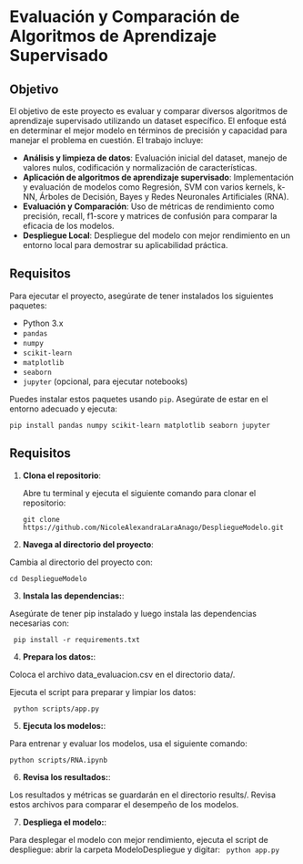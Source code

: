 # Evaluación y Comparación de Algoritmos de Aprendizaje Supervisado

## Objetivo

El objetivo de este proyecto es evaluar y comparar diversos algoritmos de aprendizaje supervisado utilizando un dataset específico. El enfoque está en determinar el mejor modelo en términos de precisión y capacidad para manejar el problema en cuestión. El trabajo incluye:

- **Análisis y limpieza de datos**: Evaluación inicial del dataset, manejo de valores nulos, codificación y normalización de características.
- **Aplicación de algoritmos de aprendizaje supervisado**: Implementación y evaluación de modelos como Regresión, SVM con varios kernels, k-NN, Árboles de Decisión, Bayes y Redes Neuronales Artificiales (RNA).
- **Evaluación y Comparación**: Uso de métricas de rendimiento como precisión, recall, f1-score y matrices de confusión para comparar la eficacia de los modelos.
- **Despliegue Local**: Despliegue del modelo con mejor rendimiento en un entorno local para demostrar su aplicabilidad práctica.

## Requisitos

Para ejecutar el proyecto, asegúrate de tener instalados los siguientes paquetes:

- Python 3.x
- `pandas`
- `numpy`
- `scikit-learn`
- `matplotlib`
- `seaborn`
- `jupyter` (opcional, para ejecutar notebooks)

Puedes instalar estos paquetes usando `pip`. Asegúrate de estar en el entorno adecuado y ejecuta:

`pip install pandas numpy scikit-learn matplotlib seaborn jupyter`

## Requisitos
1. **Clona el repositorio**:

   Abre tu terminal y ejecuta el siguiente comando para clonar el repositorio:

   `git clone https://github.com/NicoleAlexandraLaraAnago/DespliegueModelo.git `

2. **Navega al directorio del proyecto**:

  Cambia al directorio del proyecto con:

   `cd DespliegueModelo`
  
3. **Instala las dependencias:**:

  Asegúrate de tener pip instalado y luego instala las dependencias necesarias con:

   ``` pip install -r requirements.txt```



4. **Prepara los datos:**:

Coloca el archivo data_evaluacion.csv en el directorio data/.

Ejecuta el script para preparar y limpiar los datos:

   ``` python scripts/app.py```
 


5. **Ejecuta los modelos:**:

  Para entrenar y evaluar los modelos, usa el siguiente comando:

   ```python scripts/RNA.ipynb```
 

6. **Revisa los resultados:**:

Los resultados y métricas se guardarán en el directorio results/. Revisa estos archivos para comparar el desempeño de los modelos.


7. **Despliega el modelo:**:

Para desplegar el modelo con mejor rendimiento, ejecuta el script de despliegue:
abrir la carpeta ModeloDespliegue y digitar:
   ``` python app.py```
 
























